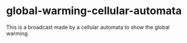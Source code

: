 # global-warming-cellular-automata
This is a broadcast made by a cellular automata to show the global warming.

